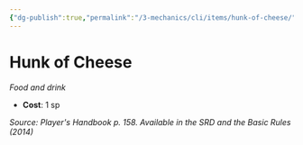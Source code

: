 ```yaml
---
{"dg-publish":true,"permalink":"/3-mechanics/cli/items/hunk-of-cheese/","tags":["ttrpg-cli/compendium/src/5e/phb","ttrpg-cli/item/gear/food-and-drink","ttrpg-cli/item/rarity/none"],"noteIcon":""}
---
```


# Hunk of Cheese
*Food and drink*  


- **Cost**: 1 sp

*Source: Player's Handbook p. 158. Available in the <span title='Systems Reference Document (5.1)'>SRD</span> and the Basic Rules (2014)*